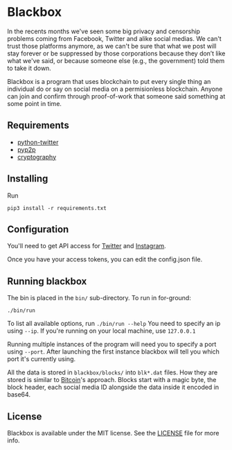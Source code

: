 # Blackbox

In the recents months we've seen some big privacy and censorship problems coming from Facebook, Twitter and alike social medias.
We can't trust those platforms anymore, as we can't be sure that what we post will stay forever or be suppressed
by those corporations because they don’t like what we've said, or because someone else (e.g., the government) told them to take it down.

Blackbox is a program that uses blockchain to put every single thing an individual do or say on social media on a permisionless blockchain. 
Anyone can join and confirm through proof-of-work that someone said something at some point in time.

## Requirements

- [python-twitter](https://github.com/bear/python-twitter)
- [pyp2p](https://pypi.org/project/py2p/)
- [cryptography](https://pypi.org/project/cryptography/)

## Installing

Run
```
pip3 install -r requirements.txt
```

## Configuration

You'll need to get API access for [Twitter](https://developer.twitter.com/en/docs/basics/authentication/guides/access-tokens.html)
and [Instagram](https://www.instagram.com/developer/clients/manage/).

Once you have your access tokens, you can edit the config.json file.

## Running blackbox

The bin is placed in the `bin/` sub-directory. To run in for-ground:
```
./bin/run
```
To list all available options, run `./bin/run --help` 
You need to specify an ip using `--ip`. If you're running on your local machine, use `127.0.0.1`

Running multiple instances of the program will need you to specify a port using `--port`. After launching the first instance
blackbox will tell you which port it's currently using.

All the data is stored in `blackbox/blocks/` into `blk*.dat` files. How they are stored is similar to [Bitcoin](http://learnmeabitcoin.com/glossary/blkdat)'s approach.
Blocks start with a magic byte, the block header, each social media ID alongside the data inside it encoded in base64.

## License

Blackbox is available under the MIT license. See the [LICENSE](LICENSE) file for more info.